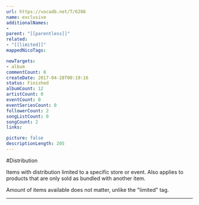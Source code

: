 ```yaml
---
url: https://vocadb.net/T/6286
name: exclusive
additionalNames: 
- 
parent: "[[parentless]]"
related:
- "[[limited]]"
mappedNicoTags:

newTargets:
- album
commentCount: 0
createDate: 2017-04-28T00:19:16
status: Finished
albumCount: 12
artistCount: 0
eventCount: 0
eventSeriesCount: 0
followerCount: 2
songListCount: 0
songCount: 2
links: 

picture: false
descriptionLength: 205
---
```


#Distribution

Items with distribution limited to a specific store or event. Also applies to products that are only sold as bundled with another item.

Amount of items available does not matter, unlike the "limited" tag.

---

